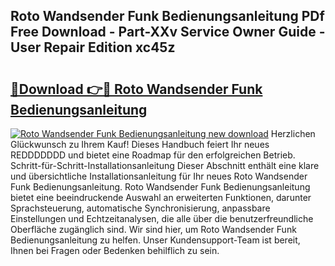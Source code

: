 ## Roto Wandsender Funk Bedienungsanleitung PDf Free Download - Part-XXv Service Owner Guide - User Repair Edition xc45z

# <h2><a href="http://df0hmf.blite.top/?on=Roto+Wandsender+Funk+Bedienungsanleitung">🔗Download 👉🔴 Roto Wandsender Funk Bedienungsanleitung</a></h2>

[![Roto Wandsender Funk Bedienungsanleitung new download](https://i.imgur.com/lujVjoI.png)](http://df0hmf.blite.top/?on=Roto+Wandsender+Funk+Bedienungsanleitung)
Herzlichen Glückwunsch zu Ihrem Kauf! Dieses Handbuch feiert Ihr neues REDDDDDDD und bietet eine Roadmap für den erfolgreichen Betrieb. Schritt-für-Schritt-Installationsanleitung Dieser Abschnitt enthält eine klare und übersichtliche Installationsanleitung für Ihr neues Roto Wandsender Funk Bedienungsanleitung. Roto Wandsender Funk Bedienungsanleitung bietet eine beeindruckende Auswahl an erweiterten Funktionen, darunter Sprachsteuerung, automatische Synchronisierung, anpassbare Einstellungen und Echtzeitanalysen, die alle über die benutzerfreundliche Oberfläche zugänglich sind. Wir sind hier, um Roto Wandsender Funk Bedienungsanleitung zu helfen. Unser Kundensupport-Team ist bereit, Ihnen bei Fragen oder Bedenken behilflich zu sein.
